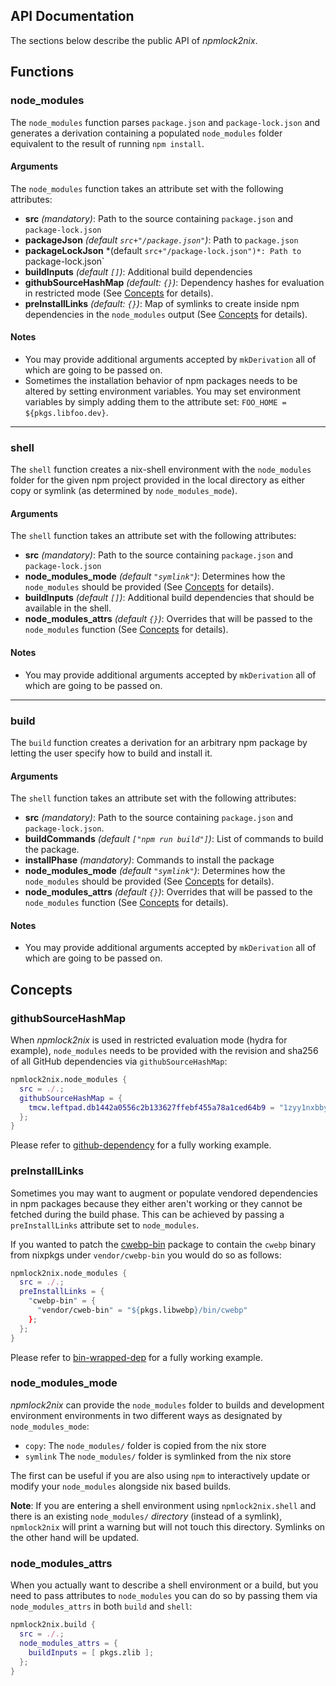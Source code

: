 ## API Documentation

The sections below describe the public API of _npmlock2nix_.

## Functions

### node_modules

The `node_modules` function parses `package.json` and `package-lock.json` and generates a derivation containing a populated `node_modules` folder equivalent to the result of running `npm install`.
#### Arguments
The `node_modules` function takes an attribute set with the following attributes:

- **src** *(mandatory)*: Path to the source containing `package.json` and `package-lock.json`
- **packageJson** *(default `src+"/package.json"`)*: Path to `package.json`
- **packageLockJson** *(default `src+"/package-lock.json")*: Path to `package-lock.json`
- **buildInputs** *(default `[]`)*: Additional build dependencies
- **githubSourceHashMap** *(default: `{}`)*: Dependency hashes for evaluation in restricted mode (See [Concepts](#concepts) for details).
- **preInstallLinks** *(default: `{}`)*: Map of symlinks to create inside npm dependencies in the `node_modules` output (See [Concepts](#concepts) for details).

#### Notes
- You may provide additional arguments accepted by `mkDerivation` all of which are going to be passed on.
- Sometimes the installation behavior of npm packages needs to be altered by setting environment variables. You may set environment variables by simply adding them to the attribute set: `FOO_HOME = ${pkgs.libfoo.dev}`.


---

### shell
The `shell` function creates a nix-shell environment with the `node_modules` folder for the given npm project provided in the local directory as either copy or symlink (as determined by `node_modules_mode`).

#### Arguments
The `shell` function takes an attribute set with the following attributes:

- **src** *(mandatory)*: Path to the source containing `package.json` and `package-lock.json`
- **node_modules_mode** *(default `"symlink"`)*: Determines how the `node_modules` should be provided (See [Concepts](#concepts) for details).
- **buildInputs** *(default `[]`)*: Additional build dependencies that should be available in the shell.
- **node_modules_attrs** *(default `{}`)*: Overrides that will be passed to the `node_modules` function (See [Concepts](#concepts) for details).


#### Notes
- You may provide additional arguments accepted by `mkDerivation` all of which are going to be passed on.

---

### build
The `build` function creates a derivation for an arbitrary npm package by letting the user specify how to build and install it.

#### Arguments
The `shell` function takes an attribute set with the following attributes:

- **src** *(mandatory)*: Path to the source containing `package.json` and `package-lock.json`.
- **buildCommands** *(default `["npm run build"]`)*: List of commands to build the package.
- **installPhase** *(mandatory)*: Commands to install the package
- **node_modules_mode** *(default `"symlink"`)*: Determines how the `node_modules` should be provided (See [Concepts](#concepts) for details).
- **node_modules_attrs** *(default `{}`)*: Overrides that will be passed to the `node_modules` function (See [Concepts](#concepts) for details).

#### Notes
- You may provide additional arguments accepted by `mkDerivation` all of which are going to be passed on.

## Concepts

### githubSourceHashMap
When _npmlock2nix_ is used in restricted evaluation mode (hydra for example), `node_modules` needs to be provided with the revision and sha256 of all GitHub dependencies via `githubSourceHashMap`:

```nix
npmlock2nix.node_modules {
  src = ./.;
  githubSourceHashMap = {
    tmcw.leftpad.db1442a0556c2b133627ffebf455a78a1ced64b9 = "1zyy1nxbby4wcl30rc8fsis1c3f7nafavnwd3qi4bg0x00gxjdnh";
  };
}
```

Please refer to [github-dependency](https://github.com/tweag/npmlock2nix/blob/master/tests/examples-projects/github-dependency/default.nix) for a fully working example.

### preInstallLinks

Sometimes you may want to augment or populate vendored dependencies in npm packages because they either aren't working or they cannot be fetched during the build phase. This can be achieved by passing a `preInstallLinks` attribute set to `node_modules`.

If you wanted to patch the [cwebp-bin](https://www.npmjs.com/package/cwebp-bin) package to contain the `cwebp` binary from nixpkgs under `vendor/cwebp-bin` you would do so as follows:

```nix
npmlock2nix.node_modules {
  src = ./.;
  preInstallLinks = {
    "cwebp-bin" = {
      "vendor/cweb-bin" = "${pkgs.libwebp}/bin/cwebp"
    };
  };
}
```

Please refer to [bin-wrapped-dep](https://github.com/tweag/npmlock2nix/blob/master/tests/examples-projects/bin-wrapped-dep/shell.nix) for a fully working example.


### node_modules_mode

_npmlock2nix_ can provide the `node_modules` folder to builds and development environment environments in two different ways as designated by `node_modules_mode`:

- `copy`: The `node_modules/` folder is copied from the nix store
- `symlink` The `node_modules/` folder is symlinked from the nix store

The first can be useful if you are also using `npm` to interactively update or modify your `node_modules` alongside nix based builds.

**Note**: If you are entering a shell environment using `npmlock2nix.shell` and there is an existing `node_modules/` _directory_ (instead of a symlink), `npmlock2nix` will print a warning but will not touch this directory. Symlinks on the other hand will be updated.

### node_modules_attrs

When you actually want to describe a shell environment or a build, but you need to pass attributes to `node_modules` you can do so by passing them via `node_modules_attrs` in both `build` and `shell`:

```nix
npmlock2nix.build {
  src = ./.;
  node_modules_attrs = {
    buildInputs = [ pkgs.zlib ];
  };
}
```
